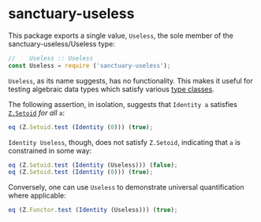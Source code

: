 # sanctuary-useless

This package exports a single value, `Useless`, the sole member of the
sanctuary-useless/Useless type:

```javascript
//    Useless :: Useless
const Useless = require ('sanctuary-useless');
```

`Useless`, as its name suggests, has no functionality. This makes it useful
for testing algebraic data types which satisfy various [type classes][].

The following assertion, in isolation, suggests that `Identity a` satisfies
[`Z.Setoid`][] _for all_ `a`:

```javascript
eq (Z.Setoid.test (Identity (0))) (true);
```

`Identity Useless`, though, does not satisfy `Z.Setoid`, indicating that
`a` is constrained in some way:

```javascript
eq (Z.Setoid.test (Identity (Useless))) (false);
eq (Z.Setoid.test (Identity (0))) (true);
```

Conversely, one can use `Useless` to demonstrate universal quantification
where applicable:

```javascript
eq (Z.Functor.test (Identity (Useless))) (true);
```

[`Z.Setoid`]:       https://github.com/sanctuary-js/sanctuary-type-classes/tree/v11.0.0#Setoid
[type classes]:     https://github.com/sanctuary-js/sanctuary-type-classes/tree/v11.0.0
